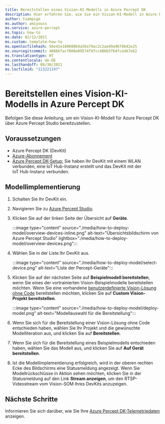 ```yaml
---
title: Bereitstellen eines Vision-KI-Modells in Azure Percept DK
description: Hier erfahren Sie, wie Sie ein Vision-KI-Modell in Azure Percept DK über Azure Percept Studio bereitstellen.
author: tsampige
ms.author: amiyouss
ms.service: azure-percept
ms.topic: how-to
ms.date: 02/12/2021
ms.custom: template-how-to
ms.openlocfilehash: 56e41e180600b9a50a79ac2c2ae49a9678642e25
ms.sourcegitcommit: 40866facf800a09574f97cc486b5f64fced67eb2
ms.translationtype: HT
ms.contentlocale: de-DE
ms.lasthandoff: 08/30/2021
ms.locfileid: "123221197"
---
```

# <a name="deploy-a-vision-ai-model-to-azure-percept-dk"></a>Bereitstellen eines Vision-KI-Modells in Azure Percept DK

Befolgen Sie diese Anleitung, um ein Vision-KI-Modell für Azure Percept DK über Azure Percept Studio bereitzustellen.

## <a name="prerequisites"></a>Voraussetzungen

- Azure Percept DK (DevKit)
- [Azure-Abonnement](https://azure.microsoft.com/free/)
- [Azure Percept DK-Setup:](./quickstart-percept-dk-set-up.md) Sie haben Ihr DevKit mit einem WLAN verbunden, eine IoT Hub-Instanz erstellt und das DevKit mit der IoT Hub-Instanz verbunden.

## <a name="model-deployment"></a>Modellimplementierung

1. Schalten Sie Ihr DevKit ein.

1. Navigieren Sie zu [Azure Percept Studio](https://go.microsoft.com/fwlink/?linkid=2135819).

1. Klicken Sie auf der linken Seite der Übersicht auf **Geräte**.

    :::image type="content" source="./media/how-to-deploy-model/overview-devices-inline.png" alt-text="Übersichtsbildschirm von Azure Percept Studio" lightbox="./media/how-to-deploy-model/overview-devices.png":::

1. Wählen Sie in der Liste Ihr DevKit aus.

    :::image type="content" source="./media/how-to-deploy-model/select-device.png" alt-text="Liste der Percept-Geräte":::

1. Klicken Sie auf der nächsten Seite auf **Beispielmodell bereitstellen**, wenn Sie eines der vortrainierten Vision-Beispielmodelle bereitstellen möchten. Wenn Sie eine vorhandene [benutzerdefinierte Vision-Lösung ohne Code](./tutorial-nocode-vision.md) bereitstellen möchten, klicken Sie auf **Custom Vision-Projekt bereitstellen**.

    :::image type="content" source="./media/how-to-deploy-model/deploy-model.png" alt-text="Modellauswahl für die Bereitstellung":::

1. Wenn Sie sich für die Bereitstellung einer Vision-Lösung ohne Code entschieden haben, wählen Sie Ihr Projekt und die gewünschte Modelliteration aus, und klicken Sie auf **Bereitstellen**.

1. Wenn Sie sich für die Bereitstellung eines Beispielmodells entschieden haben, wählen Sie das Modell aus, und klicken Sie auf **Auf Gerät bereitstellen**.

1. Ist die Modellimplementierung erfolgreich, wird in der oberen rechten Ecke des Bildschirms eine Statusmeldung angezeigt. Wenn Sie Modellrückschlüsse in Aktion sehen möchten, klicken Sie in der Statusmeldung auf den Link **Stream anzeigen**, um den RTSP-Videostream vom Vision-SOM Ihres DevKits anzuzeigen.

## <a name="next-steps"></a>Nächste Schritte

Informieren Sie sich darüber, wie Sie Ihre [Azure Percept DK-Telemetriedaten](how-to-view-telemetry.md) anzeigen.